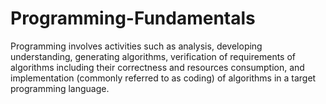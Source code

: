 # Programming-Fundamentals
Programming involves activities such as analysis, developing understanding, generating algorithms, verification of requirements of algorithms including their correctness and resources consumption, and implementation (commonly referred to as coding) of algorithms in a target programming language.
